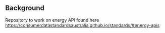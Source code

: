 ## Background

Repository to work on energy API found here https://consumerdatastandardsaustralia.github.io/standards/#energy-apis
